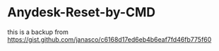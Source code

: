# Anydesk-Reset-by-CMD
this is a backup from 
https://gist.github.com/janasco/c6168d17ed6eb4b6eaf7fd46fb775f60
